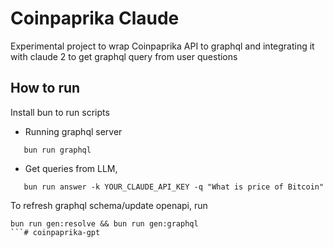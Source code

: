 # Coinpaprika Claude

Experimental project to wrap Coinpaprika API to graphql and integrating it with claude 2 to get 
graphql query from user questions

## How to run
Install bun to run scripts 

- Running graphql server
```
   bun run graphql 
```

- Get queries from LLM, 
```
   bun run answer -k YOUR_CLAUDE_API_KEY -q "What is price of Bitcoin"
```

To refresh graphql schema/update openapi, run 

```
bun run gen:resolve && bun run gen:graphql
```# coinpaprika-gpt
